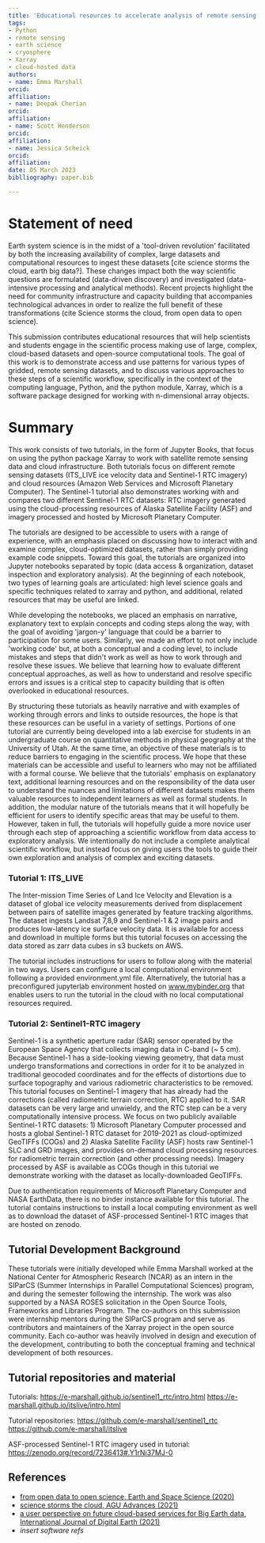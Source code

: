```yaml
---
title: 'Educational resources to accelerate analysis of remote sensing data using cloud resources with Xarray'
tags: 
- Python
- remote sensing 
- earth science
- cryosphere
- Xarray
- cloud-hosted data
authors:
- name: Emma Marshall
orcid:
affiliation:
- name: Deepak Cherian
orcid:
affiliation:
- name: Scott Henderson
orcid:
affiliation:
- name: Jessica Scheick
orcid:
affiliation:
date: 05 March 2023
biblliography: paper.bib 

---
```



# Statement of need

Earth system science is in the midst of a 'tool-driven revolution' facilitated by both the increasing availability of complex, large datasets and computational resources to ingest these datasets [cite science storms the cloud, earth big data?]. These changes impact both the way scientific questions are formulated (data-driven discovery) and investigated (data-intensive processing and analytical methods). Recent projects highlight the need for community infrastructure and capacity building that accompanies technological advances in order to realize the full benefit of these transformations (cite Science storms the cloud, from open data to open science).

This submission contributes educational resources that will help scientists and students engage in the scientific process making use of large, complex, cloud-based datasets and open-source computational tools. The goal of this work is to demonstrate access and use patterns for various types of gridded, remote sensing datasets, and to discuss various approaches to these steps of a scientific workflow, specifically in the context of the computing language, Python, and the python module, Xarray, which is a software package designed for working with n-dimensional array objects.

# Summary

This work consists of two tutorials, in the form of Jupyter Books, that focus on using the python package Xarray to work with satellite remote sensing data and cloud infrastructure. Both tutorials focus on different remote sensing datasets (ITS_LIVE ice velocity data and Sentinel-1 RTC imagery) and cloud resources (Amazon Web Services and Microsoft Planetary Computer). The Sentinel-1 tutorial also demonstrates working with and compares two different Sentinel-1 RTC datasets: RTC imagery generated using the cloud-processing resources of Alaska Satellite Facility (ASF) and imagery processed and hosted by Microsoft Planetary Computer.

The tutorials are designed to be accessible to users with a range of experience, with an emphasis placed on discussing how to interact with and examine complex, cloud-optimized datasets, rather than simply providing example code snippets. Toward this goal, the tutorials are organized into Jupyter notebooks separated by topic (data access & organization, dataset inspection and exploratory analysis). At the beginning of each notebook, two types of learning goals are articulated: high level science goals and specific techniques related to xarray and python, and additional, related resources that may be useful are linked.

While developing the notebooks, we placed an emphasis on narrative, explanatory text to explain concepts and coding steps along the way, with the goal of avoiding 'jargon-y' language that could be a barrier to participation for some users. Similarly, we made an effort to not only include 'working code' but, at both a conceptual and a coding level, to include mistakes and steps that didn't work as well as how to work through and resolve these issues. We believe that learning how to evaluate different conceptual approaches, as well as how to understand and resolve specific errors and issues is a critical step to capacity building that is often overlooked in educational resources.

By structuring these tutorials as heavily narrative and with examples of working through errors and links to outside resources, the hope is that these resources can be useful in a variety of settings. Portions of one tutorial are currently being developed into a lab exercise for students in an undergraduate course on quantitative methods in physical geography at the University of Utah. At the same time, an objective of these materials is to reduce barriers to engaging in the scientific process. We hope that these materials can be accessible and useful to learners who may not be affiliated with a formal course. We believe that the tutorials' emphasis on explanatory text, additional learning resources and on the responsibility of the data user to understand the nuances and limitations of different datasets makes them valuable resources to independent learners as well as formal students. In addition, the modular nature of the tutorials means that it will hopefully be efficient for users to identify specific areas that may be useful to them. However, taken in full, the tutorials will hopefully guide a more novice user through each step of approaching a scientific workflow from data access to exploratory analysis. We intentionally do not include a complete analytical scientific workflow, but instead focus on giving users the tools to guide their own exploration and analysis of complex and exciting datasets.

### Tutorial 1: ITS_LIVE

The Inter-mission Time Series of Land Ice Velocity and Elevation is a dataset of global ice velocity measurements derived from displacement between pairs of satellite images generated by feature tracking algorithms. The dataset ingests Landsat 7,8,9 and Sentinel-1 & 2 image pairs and produces low-latency ice surface velocity data. It is available for access and download in multiple forms but this tutorial focuses on accessing the data stored as zarr data cubes in s3 buckets on AWS. 

The tutorial includes instructions for users to follow along with the material in two ways. Users can configure a local computational environment following a provided environment.yml file. Alternatively, the tutorial has a preconfigured jupyterlab environment hosted on www.mybinder.org that enables users to run the tutorial in the cloud with no local computational resources required. 

### Tutorial 2: Sentinel1-RTC imagery

Sentinel-1 is a synthetic aperture radar (SAR) sensor operated by the European Space Agency that collects imaging data in C-band (~ 5 cm). Because Sentinel-1 has a side-looking viewing geometry, that data must undergo transformations and corrections in order for it to be analyzed in traditional geocoded coordinates and for the effects of distortions due to surface topography and various radiometric characteristics to be removed. This tutorial focuses on Sentinel-1 imagery that has already had the corrections (called radiometric terrain correction, RTC) applied to it. SAR datasets can be very large and unwieldy, and the RTC step can be a very computationally intensive process. We focus on two publicly available Sentinel-1 RTC datasets: 1) Microsoft Planetary Computer processed and hosts a global Sentinel-1 RTC dataset for 2019-2021 as cloud-optimized GeoTIFFs (COGs) and 2) Alaska Satellite Facility (ASF) hosts raw Sentinel-1 SLC and GRD images, and provides on-demand cloud processing resources for radiometric terrain correction (and other processing needs). Imagery processed by ASF is available as COGs though in this tutorial we demonstrate working with the dataset as locally-downloaded GeoTIFFs. 

Due to authentication requirements of Microsoft Planetary Computer and NASA EarthData, there is no binder instance available for this tutorial. The tutorial contains instructions to install a local computing environment as well as to download the dataset of ASF-processed Sentinel-1 RTC images that are hosted on zenodo. 

## Tutorial Development Background

These tutorials were initially developed while Emma Marshall worked at the National Center for Atmospheric Research (NCAR) as an intern in the SIParCS (Summer Internships in Parallel Computational Sciences) program, and during the semester following the internship. The work was also supported by a NASA ROSES solicitation in the Open Source Tools, Frameworks and Libraries Program. The co-authors on this submission were internship mentors during the SIParCS program and serve as contributors and maintainers of the Xarray project in the open source community. Each co-author was heavily involved in design and execution of the development, contributing to both the conceptual framing and technical development of both resources. 

## Tutorial repositories and material

Tutorials:
https://e-marshall.github.io/sentinel1_rtc/intro.html
https://e-marshall.github.io/itslive/intro.html 

Tutorial repositories:
https://github.com/e-marshall/sentinel1_rtc
https://github.com/e-marshall/itslive

ASF-processed Sentinel-1 RTC imagery used in tutorial: https://zenodo.org/record/7236413#.Y1rNi37MJ-0 

## References

- [from open data to open science, Earth and Space Science (2020)](https://agupubs.onlinelibrary.wiley.com/doi/epdf/10.1029/2020EA001562)
- [science storms the cloud, AGU Advances (2021)](https://agupubs.onlinelibrary.wiley.com/doi/full/10.1029/2020AV000354)
- [a user perspective on future cloud-based services for Big Earth data, International Journal of Digital Earth (2021)](https://www.tandfonline.com/doi/full/10.1080/17538947.2021.1982031)
- *insert software refs*


